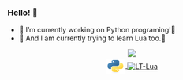 ###  Hello! 🐢



- 🔭 I’m currently working on Python programing!🐢
- 🚨 And I am currently trying to learn Lua too.🐢

<div align="center">
  <a href="https://github.com/LotusFucker">
  <img height="180em" src="https://github-readme-stats.vercel.app/api?username=LotusFucker&show_icons=true&theme=merko&include_all_commits=true&count_private=true"/>
  

<div style="display: inline_block"><pt>
  <img align="center" alt="LT-Python" height="30" width="40" src="https://raw.githubusercontent.com/devicons/devicon/master/icons/python/python-original.svg">
  <img align="center" alt="LT-Lua" height="30" width="40" src="https://cdn.jsdelivr.net/gh/devicons/devicon/icons/lua/lua-original.svg">
</div>

##
